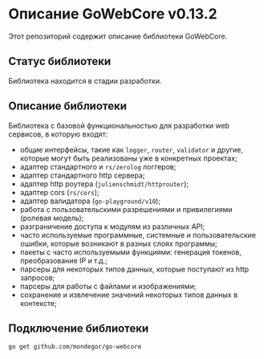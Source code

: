 # Описание GoWebCore v0.13.2
Этот репозиторий содержит описание библиотеки GoWebCore.

## Статус библиотеки
Библиотека находится в стадии разработки.

## Описание библиотеки
Библиотека с базовой функциональностью для разработки web сервисов, в которую входят:
- общие интерфейсы, такие как `logger`, `router`, `validator` и другие, которые могут быть реализованы уже в конкретных проектах;
- адаптер стандартного и `rs/zerolog` логгеров;
- адаптер стандартного http сервера;
- адаптер http роутера (`julienschmidt/httprouter`);
- адаптер cors (`rs/cors`);
- адаптер валидатора (`go-playground/v10`);
- работа с пользовательскими разрешениями и привилегиями (ролевая модель);
- разграничение доступа к модулям из различных API;
- часто используемые программные, системные и пользовательские ошибки, которые возникают в разных слоях программы;
- пакеты с часто используемыми функциями: генерация токенов, преобразование IP и т.д.;
- парсеры для некоторых типов данных, которые поступают из http запросов;
- парсеры для работы с файлами и изображениями;
- сохранение и извлечение значений некоторых типов данных в контексте;

## Подключение библиотеки
`go get github.com/mondegor/go-webcore`